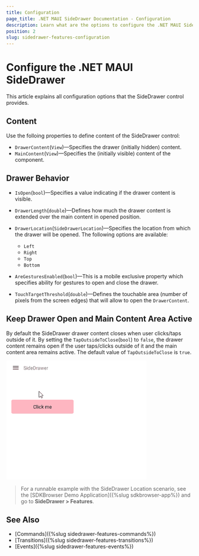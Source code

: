 ```yaml
---
title: Configuration
page_title: .NET MAUI SideDrawer Documentation - Configuration
description: Learn what are the options to configure the .NET MAUI SideDrawer and how to change the drawer position and interactivity.
position: 2
slug: sidedrawer-features-configuration
---
```


# Configure the .NET MAUI SideDrawer

This article explains all configuration options that the SideDrawer control provides.

## Content

Use the folloing properties to define content of the SideDrawer control:

* `DrawerContent`(`View`)&mdash;Specifies the drawer (initially hidden) content.
* `MainContent`(`View`)&mdash;Specifies the (initially visible) content of the component.

## Drawer Behavior

* `IsOpen`(`bool`)&mdash;Specifies a value indicating if the drawer content is visible.
* `DrawerLength`(`double`)&mdash;Defines how much the drawer content is extended over the main content in opened position.
* `DrawerLocation`(`SideDrawerLocation`)&mdash;Specifies the location from which the drawer will be opened. The following options are available:
	* `Left` 
	* `Right`
	* `Top`
	* `Bottom`

* `AreGesturesEnabled`(`bool`)&mdash;This is a mobile exclusive property which specifies ability for gestures to open and close the drawer.
* `TouchTargetThreshold`(`double`)&mdash;Defines the touchable area (number of pixels from the screen edges) that will allow to open the `DrawerContent`. 

## Keep Drawer Open and Main Content Area Active

By default the SideDrawer drawer content closes when user clicks/taps outside of it. By setting the `TapOutsideToClose`(`bool`) to `false`, the drawer content remains open if the user taps/clicks outside of it and the main content area remains active. The default value of `TapOutsideToClose` is `true`.

![.NET MAUI SideDrawer Main Content Area active Started](images/sidedrawer-main-content-active.gif)

> For a runnable example with the SideDrawer Location scenario, see the [SDKBrowser Demo Application]({%slug sdkbrowser-app%}) and go to **SideDrawer > Features**.

## See Also

- [Commands]({%slug sidedrawer-features-commands%})
- [Transitions]({%slug sidedrawer-features-transitions%})
- [Events]({%slug sidedrawer-features-events%})
